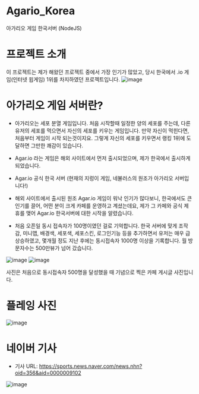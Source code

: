 # Agario_Korea
아가리오 게임 한국서버 (NodeJS)

# 프로젝트 소개
이 프로젝트는 제가 해왔던 프로젝트 중에서 가장 인기가 많았고, 당시 한국에서 .io 게임(인터넷 윕게임) 1위를 차지하였던 프로젝트입니다.
![image](https://user-images.githubusercontent.com/13993684/116969709-ae854f00-acf1-11eb-861b-1f73deb46ffd.png)

# 아가리오 게임 서버란?
* 아가리오는 세포 분열 게임입니다. 
처음 시작할때 일정한 양의 세포를 주는데, 다른 유저의 세포를 먹으면서 자신의 세포를 키우는 게임입니다.
만약 자신이 먹힌다면, 처음부터 게임이 시작 되는것이지요.
그렇게 자신의 세포를 키우면서 랭킹 1위에 도달하면 그만한 쾌감이 있습니다.

* Agar.io 라는 게임은 해외 사이트에서 먼저 출시되었으며,
제가 한국에서 출시하게 되었습니다.

* Agar.io 공식 한국 서버
(현재의 지렁이 게임, 네뷸러스의 원조가 아가리오 서버입니다!)

* 해외 사이트에서 출시된 원조 Agar.io 게임이 워낙 인기가 많다보니, 한국에서도 큰 인기를 끌어,
어떤 분이 크게 카페를 운영하고 계셨는데요, 제가 그 카페와 공식 제휴를 맺어 Agar.io 한국서버에 대한 시작을 알렸습니다.


* 처음 오픈일 동시 접속자가 100명이였던 걸로 기억합니다.
한국 서버에 맞게 조작감, 미니맵, 배경색, 세포색, 세포스킨, 로그인기능 등을 추가하면서 유저는 매우 급상승하였고,
몇개월 정도 지난 후에는 동시접속자 1000명 이상을 기록합니다.
월 방문자수는 500만뷰가 넘어 갔습니다.

![image](https://user-images.githubusercontent.com/13993684/116969813-dd032a00-acf1-11eb-92a3-08b02e135f4a.png)
![image](https://user-images.githubusercontent.com/13993684/116969820-e096b100-acf1-11eb-9618-10ce9c7e6454.png)

사진은 처음으로 동시접속자 500명을 달성했을 때 기념으로 찍은 카페 게시글 사진입니다.


# 플레잉 사진
![image](https://user-images.githubusercontent.com/13993684/116969884-fc9a5280-acf1-11eb-903c-01434ede5cc0.png)


# 네이버 기사
- 기사 URL: https://sports.news.naver.com/news.nhn?oid=356&aid=0000009102

![image](https://user-images.githubusercontent.com/13993684/118402468-f1a5d180-b6a4-11eb-8d58-14e605a38855.png)
